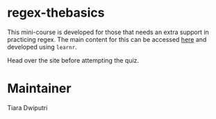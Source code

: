 # regex-thebasics

This mini-course is developed for those that needs an extra support in practicing regex. The main content for this can be accessed [here](https://tiaradwptr.shinyapps.io/regex-in-r) and developed using `learnr`.

Head over the site before attempting the quiz.

# Maintainer  

Tiara Dwiputri
